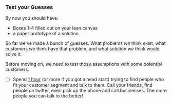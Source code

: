 ### Test your Guesses

By now you should have:
- Boxes 1-4 filled out on your lean canvas
- a paper prototype of a solution

So far we've made a bunch of guesses. What problems *we* think exist, what customers *we* think have that problem, and what solution *we* think would solve it.

Before moving on, we need to test those assumptions with some potential customers.

- [ ] Spend [1 hour](https://www.google.com/#q=timer) (or more if you got a head start) trying to find people who fit your customer segment and talk to them. Call your friends, find people on twitter, even pick up the phone and call businesses. The more people you can talk to the better!
